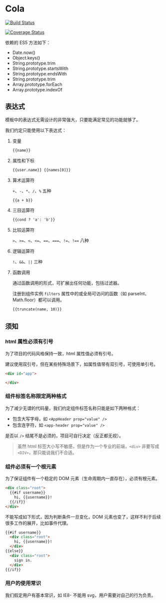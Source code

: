 # Cola

[![Build Status](https://travis-ci.org/musicode/cola.svg?branch=master)](https://travis-ci.org/musicode/cola)

[![Coverage Status](https://coveralls.io/repos/github/musicode/cola/badge.svg)](https://coveralls.io/github/musicode/cola)

依赖的 ES5 方法如下：

* Date.now()
* Object.keys()
* String.prototype.trim
* String.prototype.startsWith
* String.prototype.endsWith
* String.prototype.trim
* Array.prototype.forEach
* Array.prototype.indexOf

## 表达式

模板中的表达式无需设计的非常强大，只要能满足常见的功能就够了。

我们约定只能使用以下表达式：

1. 变量

    ```html
    {{name}}
    ```

2. 属性和下标

    ```html
    {{user.name}} {{names[0]}}
    ```

3. 算术运算符

    `+`、`-`、`*`、`/`、`%` 五种

    ```html
    {{a + b}}
    ```

4. 三目运算符

    ```html
    {{cond ? 'a': 'b'}}
    ```

5. 比较运算符

    `>`、`>=`、`<`、`<=`、`==`、`===`、`!=`、`!==` 八种

6. 逻辑运算符

    `!`、`&&`、`||` 三种

7. 函数调用

    通过函数调用的形式，可扩展出任何功能，包括过滤器。

    注册到组件实例 `filters` 属性中的或全局可访问的函数（如 parseInt、Math.floor）都可以调用。

    ```html
    {{truncate(name, 10)}}
    ```

## 须知

### html 属性必须有引号

为了项目的代码风格保持一致，html 属性值必须有引号。

建议使用双引号，但在某些特殊场景下，如属性值带有双引号，可使用单引号。

```html
<div id="app">

</div>
```

### 组件标签名称限定两种格式

为了减少无谓的代码量，我们约定组件标签名称只能是如下两种格式：

* 包含大写字母，如 `<AppHeader prop="value" />`
* 包含连字符，如 `<app-header prop="value" />`

是否以 `/>` 结尾不是必须的，项目可自行决定（反正都无视）。

> 虽然 html 标签大小写不敏感，但是作为一个专业的前端，`<div>` 非要写成 `<DIV>`，那只能说我们不合适。

### 组件必须有一个根元素

为了保证组件有一个稳定的 DOM 元素（生命周期内一直存在），必须有根元素。

```html
<div class="root">
  {{#if username}}
    hi, {{username}}!
  {{/if}}
</div>
```

不能写成如下形式，因为判断条件一旦变化，DOM 元素也变了，这样不利于后续很多工作的展开，比如事件代理。

```html
{{#if username}}
  <div class="root">
    hi, {{username}}!
  </div>
{{else}}
  <div class="root">
    sign in.
  </div>
{{/if}}
```

### 用户的使用常识

我们假定用户有基本常识，如 IE8- 不能用 svg，用户需要对自己的行为负责。
